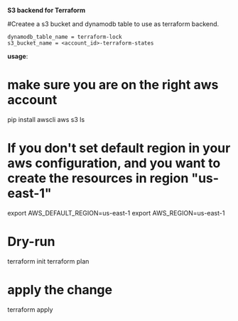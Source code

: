 **S3 backend for Terraform**

#Createe a s3 bucket and dynamodb table to use as terraform backend.

    dynamodb_table_name = terraform-lock
    s3_bucket_name = <account_id>-terraform-states

**usage**:

# make sure you are on the right aws account
pip install awscli
aws s3 ls

# If you don't set default region in your aws configuration, and you want to create the resources in region "us-east-1"
export AWS_DEFAULT_REGION=us-east-1
export AWS_REGION=us-east-1

# Dry-run
terraform init
terraform plan

# apply the change
terraform apply
